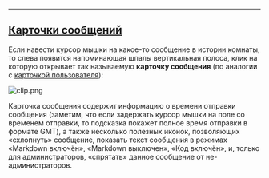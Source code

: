 ***

## <a href="#message-cards" name="message-cards">Карточки сообщений</a>

Если навести курсор мышки на какое-то сообщение в истории комнаты, то слева появится напоминающая шпалы вертикальная полоса, клик на которую открывает так называемую **карточку сообщения** (по аналогии с [карточкой пользователя](/articles/ru/general/profile-cards)):

![clip.png](https://in.kato.im/e766111232fe8e444c3a385f11b31cdd98e195314072f23c45013a497e568db/clip.png)

Карточка сообщения содержит информацию о времени отправки сообщения (заметим, что если задержать курсор мышки на поле со временем отправки, то подсказка покажет полное время отправки в формате GMT), а также несколько полезных иконок, позволяющих «схлопнуть» сообщение, показать текст сообщения в режимах «Markdown включён», «Markdown выключен», «Код включён», и, только для администраторов, «спрятать» данное сообщение от не-администраторов.


